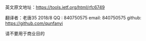 英文原文地址：https://tools.ietf.org/html/rfc6749

翻译者：老唐35 2018/8
QQ : 840750575
email: 840750575
github: https://github.com/qunfanyi


请不要用于商业目的

